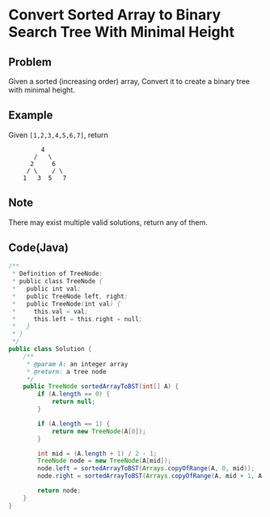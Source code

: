 # Convert Sorted Array to Binary Search Tree With Minimal Height

## Problem

Given a sorted (increasing order) array, Convert it to create a binary tree with minimal height.

## Example

Given `[1,2,3,4,5,6,7]`, return

```
         4
       /   \
      2     6
     / \    / \
    1   3  5   7
```

## Note

There may exist multiple valid solutions, return any of them.

## Code(Java)

```java
/**
 * Definition of TreeNode:
 * public class TreeNode {
 *   public int val;
 *   public TreeNode left, right;
 *   public TreeNode(int val) {
 *     this.val = val;
 *     this.left = this.right = null;
 *   }
 * }
 */
public class Solution {
    /**
     * @param A: an integer array
     * @return: a tree node
     */
    public TreeNode sortedArrayToBST(int[] A) {
        if (A.length == 0) {
            return null;
        }

        if (A.length == 1) {
            return new TreeNode(A[0]);
        }

        int mid = (A.length + 1) / 2 - 1;
        TreeNode node = new TreeNode(A[mid]);
        node.left = sortedArrayToBST(Arrays.copyOfRange(A, 0, mid));
        node.right = sortedArrayToBST(Arrays.copyOfRange(A, mid + 1, A.length));

        return node;
    }
}
```
